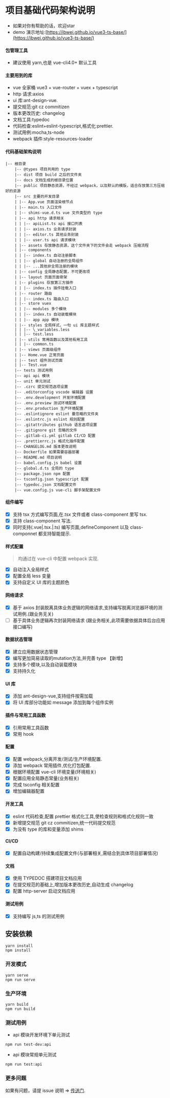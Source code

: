 # 项目基础代码架构说明

- 如果对你有帮助的话，欢迎star
- demo 演示地址:[https://ibwei.github.io/vue3-ts-base/](https://ibwei.github.io/vue3-ts-base/)  
#### 包管理工具

- 建议使用 yarn,也是 vue-cli4.0+ 默认工具
  
#### 主要用到的库

- vue 全家桶 vue3 + vue-router + vuex + typescript
- http 请求:axios
- ui 库:ant-design-vue.
- 提交规范:git cz commitizen
- 版本更改历史: changelog
- 文档工具:typedoc
- 代码检查:eslint+eslint-typescript,格式化:prettier.
- 测试用例:mocha,ts-node
- webpack 插件:style-resources-loader

#### 代码基础架构说明

```
|-- 根目录
    |-- @types 项目共用的 type
    |-- dist 项目 build 之后的文件夹
    |-- docs 文档生成的根目录位置
    |-- public 项目静态资源，不经过 webpack，以及默认的模版，适合存放第三方压缩好的资源
    |-- src 主要的开发目录
    | |-- App.vue 页面渲染根节点
    | |-- main.ts 入口文件
    | |-- shims-vue.d.ts vue 文件类型的 type
    | |-- api http 请求相关
    | | |-- apiList.ts api 接口列表
    | | |-- axios.ts 业务请求封装
    | | |-- editor.ts 其他业务封装
    | | |-- user.ts api 请求模块
    | |-- assets 存放静态资源，这个文件夹下的文件会走 webpack 压缩流程
    | |-- components
    | | |-- index.ts 自动注册脚本
    | | |-- global 自动注册的全局组件
    | | |-- ...其他非全局注册的模块
    | |-- config 全局静态配置，不可更改项
    | |-- layout 页面页面骨架
    | |-- plugins 存放第三方插件
    | | |-- index.ts 插件挂载入口
    | |-- router 路由
    | | |-- index.ts 路由入口
    | |-- store vuex
    | | |-- modules 多个模块
    | | |-- index.ts 自动装载模块
    | | |-- app app 模块
    | |-- styles 全局样式，一句 ui 库主题样式
    | | |-- \_variables.less
    | | |-- test.less
    | |-- utils 常用函数以及其他有用工具
    | | |-- common.ts
    | |-- views 页面级组件
    | |-- Home.vue 正常页面
    | |-- test 组件测试页面
    | |-- Test.vue
    |-- tests 测试用例
    |-- api api 模块
    |-- unit 单元测试
    |-- .czrc 提交规范选项设置
    |-- .editorconfig vscode 编辑器 设置
    |-- .env.development 开发环境配置
    |-- .env.preview 测试环境配置
    |-- .env.production 生产环境配置
    |-- .eslintignore eslint 要忽略的文件夹
    |-- .eslintrc.js eslint 规则配置
    |-- .gitattributes github 语言选项设置
    |-- .gitignore git 忽略的文件
    |-- .gitlab-ci.yml gitlab CI/CD 配置
    |-- .prettierrc.js 格式化插件配置
    |-- CHANGELOG.md 版本更改说明
    |-- Dockerfile 如果需要容器部署
    |-- README.md 项目说明
    |-- babel.config.js babel 设置
    |-- global.d.ts 全局的 type
    |-- package.json npm 配置
    |-- tsconfig.json typescript 配置
    |-- typedoc.json 文档配置文件
    |-- vue.config.js vue-cli 脚手架配置文件
```

#### 组件编写

- [x] 支持 tsx 方式编写页面,在.tsx 文件或者 class-component 里写 tsx.
- [x] 支持 class-component 写法.
- [x] 同时支持(.vue|.tsx.|.ts) 编写页面,defineComponent 以及 class-componnet 都支持智能提示.

#### 样式配置

> 均通过在 vue-cli 中配置 webpack 实现.

- [x] 自动注入全局样式
- [x] 配置全局 less 变量
- [x] 支持自定义 UI 库的主题颜色

#### 网络请求

- [x] 基于 axios 封装脱离具体业务逻辑的网络请求,支持编写脱离浏览器环境的测试用例.(跟业务无关)
- [ ] 基于具体业务逻辑再次封装网络请求 (跟业务相关,此项需要依据具体后台应用接口编写)

#### 数据状态管理

- [x] 建立应用数据状态管理
- [x] 编写更加简易读取的mutation方法,并完善 type 【新增】
- [x] 支持多个模块,以及自动装载模块
- [x] 支持持久化

#### UI 库

- [x] 添加 ant-design-vue,支持组件按需加载
- [x] 将 UI 库部分功能如 message 添加到每个组件实例

#### 插件与常用工具函数

- [x] 引用常用工具函数
- [x] 常用 hook 

#### 配置

- [x] 配置 webpack,分离开发/测试/生产环境配置.
- [x] 添加 webpack 常用插件,优化打包配置.
- [x] 根据环境配置 vue-cli 环境变量(环境相关)
- [x] 配置应用全局静态常量(业务相关)
- [x] 完成 tsconfig 相关配置
- [x] 增加编辑器配置

#### 开发工具

- [x] eslint 代码检查,配置 prettier 格式化工具,使检查规则和格式化规则一致
- [x] 新增提交规范 git cz commitizen,统一代码提交规范
- [x] 为没有 type 的库和变量添加 shims

#### CI/CD

- [x] 配置自动构建/持续集成配置文件(与部署相关,需结合到具体项目部署情况)

#### 文档

- [x] 使用 TYPEDOC 搭建项目文档应用
- [x] 在提交规范的基础上,增加版本更改历史,自动生成 changelog
- [x] 配置 http-server 启动文档应用

#### 测试用例

- [x] 支持编写 js,ts 的测试用例

## 安装依赖

```
yarn install
npm install
```

### 开发模式

```
yarn serve
npm run serve
```

### 生产环境

```
yarn build
npm run build
```

### 测试用例

- api 模块开发环境下单元测试

```
npm run test-dev:api
```

- api 模块常规单元测试

```
npm run test:api
```

### 更多问题

如果有问题，请提 issue 说明 => [传送门](https://github.com/ibwei/vue3-base).
